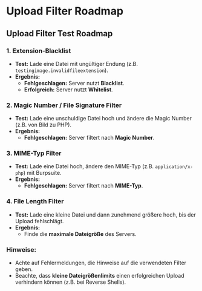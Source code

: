 # Upload Filter Roadmap

## **Upload Filter Test Roadmap**

### 1. Extension-Blacklist

* **Test:** Lade eine Datei mit ungültiger Endung (z.B. `testingimage.invalidfileextension`).
* **Ergebnis:**
  * **Fehlgeschlagen:** Server nutzt **Blacklist**.
  * **Erfolgreich:** Server nutzt **Whitelist**.

### 2. Magic Number / File Signature Filter

* **Test:** Lade eine unschuldige Datei hoch und ändere die Magic Number (z.B. von Bild zu PHP).
* **Ergebnis:**
  * **Fehlgeschlagen:** Server filtert nach **Magic Number**.

### 3. MIME-Typ Filter

* **Test:** Lade eine Datei hoch, ändere den MIME-Typ (z.B. `application/x-php`) mit Burpsuite.
* **Ergebnis:**
  * **Fehlgeschlagen:** Server filtert nach **MIME-Typ**.

### 4. File Length Filter

* **Test:** Lade eine kleine Datei und dann zunehmend größere hoch, bis der Upload fehlschlägt.
* **Ergebnis:**
  * Finde die **maximale Dateigröße** des Servers.

### Hinweise:

* Achte auf Fehlermeldungen, die Hinweise auf die verwendeten Filter geben.
* Beachte, dass **kleine Dateigrößenlimits** einen erfolgreichen Upload verhindern können (z.B. bei Reverse Shells).

